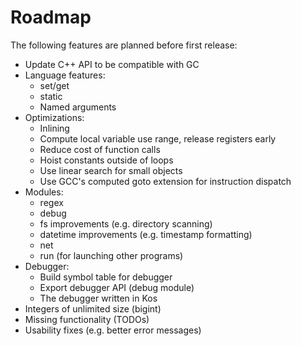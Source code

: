 Roadmap
=======

The following features are planned before first release:

* Update C++ API to be compatible with GC
* Language features:
    - set/get
    - static
    - Named arguments
* Optimizations:
    - Inlining
    - Compute local variable use range, release registers early
    - Reduce cost of function calls
    - Hoist constants outside of loops
    - Use linear search for small objects
    - Use GCC's computed goto extension for instruction dispatch
* Modules:
    - regex
    - debug
    - fs improvements (e.g. directory scanning)
    - datetime improvements (e.g. timestamp formatting)
    - net
    - run (for launching other programs)
* Debugger:
    - Build symbol table for debugger
    - Export debugger API (debug module)
    - The debugger written in Kos
* Integers of unlimited size (bigint)
* Missing functionality (TODOs)
* Usability fixes (e.g. better error messages)
